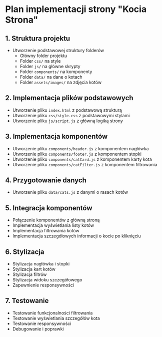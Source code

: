 # Plan implementacji strony "Kocia Strona"

## 1. Struktura projektu
- Utworzenie podstawowej struktury folderów
  - Główny folder projektu
  - Folder `css/` na style
  - Folder `js/` na główne skrypty
  - Folder `components/` na komponenty
  - Folder `data/` na dane o kotach
  - Folder `assets/images/` na zdjęcia kotów

## 2. Implementacja plików podstawowych
- Utworzenie pliku `index.html` z podstawową strukturą
- Utworzenie pliku `css/style.css` z podstawowymi stylami
- Utworzenie pliku `js/script.js` z główną logiką strony

## 3. Implementacja komponentów
- Utworzenie pliku `components/header.js` z komponentem nagłówka
- Utworzenie pliku `components/footer.js` z komponentem stopki
- Utworzenie pliku `components/catCard.js` z komponentem karty kota
- Utworzenie pliku `components/catFilter.js` z komponentem filtrowania

## 4. Przygotowanie danych
- Utworzenie pliku `data/cats.js` z danymi o rasach kotów

## 5. Integracja komponentów
- Połączenie komponentów z główną stroną
- Implementacja wyświetlania listy kotów
- Implementacja filtrowania kotów
- Implementacja szczegółowych informacji o kocie po kliknięciu

## 6. Stylizacja
- Stylizacja nagłówka i stopki
- Stylizacja kart kotów
- Stylizacja filtrów
- Stylizacja widoku szczegółowego
- Zapewnienie responsywności

## 7. Testowanie
- Testowanie funkcjonalności filtrowania
- Testowanie wyświetlania szczegółów kota
- Testowanie responsywności
- Debugowanie i poprawki 
